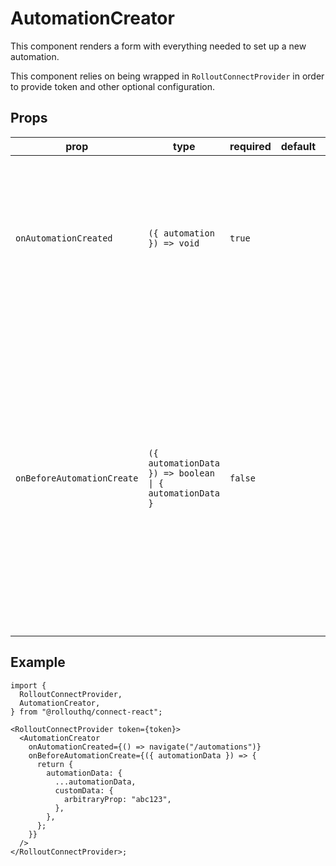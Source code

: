 # AutomationCreator

This component renders a form with everything needed to set up a new automation.

This component relies on being wrapped in `RolloutConnectProvider` in order to provide token and other optional configuration.

## Props

| prop                       | type                                                    | required | default | Description                                                                                                                                                                                                                                                                                                        |
| -------------------------- | ------------------------------------------------------- | -------- | ------- | ------------------------------------------------------------------------------------------------------------------------------------------------------------------------------------------------------------------------------------------------------------------------------------------------------------------ |
| `onAutomationCreated`      | `({ automation }) => void`                              | `true`   |         | A callback to call after user successfully sets up an automation. The callback can take the newly created [Automation object](/api/Automation.md) as a paramter. You can use this to navigate away.                                                                                                                |
| `onBeforeAutomationCreate` | `({ automationData }) => boolean \| { automationData }` | `false`  |         | A callback to call before request to set up an automation is sent. You can use this to prevent the automation from being created (by returning `false`) or modify the `automationData` (an [Automation object](/api/Automation.md)) to attach `customData` or otherwise tweak the automation data. Can be `async`. |

## Example

```tsx
import {
  RolloutConnectProvider,
  AutomationCreator,
} from "@rollouthq/connect-react";

<RolloutConnectProvider token={token}>
  <AutomationCreator
    onAutomationCreated={() => navigate("/automations")}
    onBeforeAutomationCreate={({ automationData }) => {
      return {
        automationData: {
          ...automationData,
          customData: {
            arbitraryProp: "abc123",
          },
        },
      };
    }}
  />
</RolloutConnectProvider>;
```
